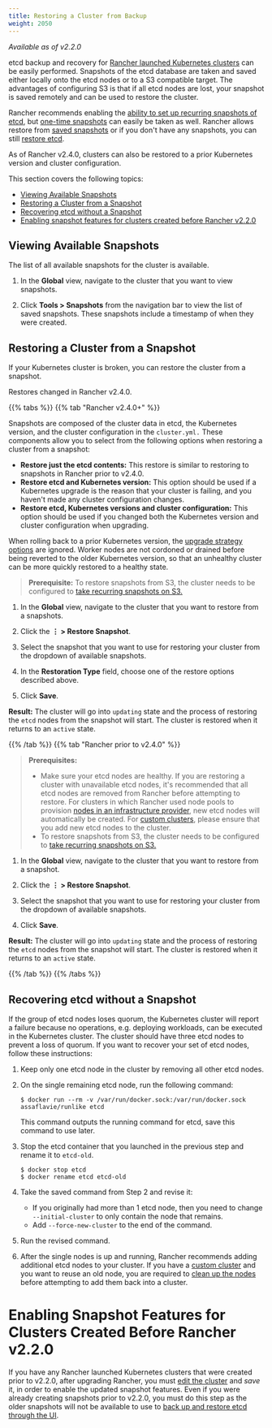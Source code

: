 ```yaml
---
title: Restoring a Cluster from Backup 
weight: 2050
---
```


_Available as of v2.2.0_

etcd backup and recovery for [Rancher launched Kubernetes clusters]({{<baseurl>}}/rancher/v2.0-v2.4/en/cluster-provisioning/rke-clusters/) can be easily performed. Snapshots of the etcd database are taken and saved either locally onto the etcd nodes or to a S3 compatible target. The advantages of configuring S3 is that if all etcd nodes are lost, your snapshot is saved remotely and can be used to restore the cluster.

Rancher recommends enabling the [ability to set up recurring snapshots of etcd]({{<baseurl>}}/rancher/v2.0-v2.4/en/cluster-admin/backing-up-etcd/#configuring-recurring-snapshots), but [one-time snapshots]({{<baseurl>}}/rancher/v2.0-v2.4/en/cluster-admin/backing-up-etcd/#one-time-snapshots) can easily be taken as well. Rancher allows restore from [saved snapshots](#restoring-a-cluster-from-a-snapshot) or if you don't have any snapshots, you can still [restore etcd](#recovering-etcd-without-a-snapshot).

As of Rancher v2.4.0, clusters can also be restored to a prior Kubernetes version and cluster configuration.

This section covers the following topics:

- [Viewing Available Snapshots](#viewing-available-snapshots)
- [Restoring a Cluster from a Snapshot](#restoring-a-cluster-from-a-snapshot)
- [Recovering etcd without a Snapshot](#recovering-etcd-without-a-snapshot)
- [Enabling snapshot features for clusters created before Rancher v2.2.0](#enabling-snapshot-features-for-clusters-created-before-rancher-v2-2-0)

## Viewing Available Snapshots

The list of all available snapshots for the cluster is available.

1. In the **Global** view, navigate to the cluster that you want to view snapshots.

2. Click **Tools > Snapshots** from the navigation bar to view the list of saved snapshots. These snapshots include a timestamp of when they were created.

## Restoring a Cluster from a Snapshot

If your Kubernetes cluster is broken, you can restore the cluster from a snapshot.

Restores changed in Rancher v2.4.0.

{{% tabs %}}
{{% tab "Rancher v2.4.0+" %}}

Snapshots are composed of the cluster data in etcd, the Kubernetes version, and the cluster configuration in the `cluster.yml.` These components allow you to select from the following options when restoring a cluster from a snapshot:

- **Restore just the etcd contents:** This restore is similar to restoring to snapshots in Rancher prior to v2.4.0.
- **Restore etcd and Kubernetes version:** This option should be used if a Kubernetes upgrade is the reason that your cluster is failing, and you haven't made any cluster configuration changes.
- **Restore etcd, Kubernetes versions and cluster configuration:** This option should be used if you changed both the Kubernetes version and cluster configuration when upgrading.

When rolling back to a prior Kubernetes version, the [upgrade strategy options]({{<baseurl>}}/rancher/v2.0-v2.4/en/cluster-admin/upgrading-kubernetes/#configuring-the-upgrade-strategy) are ignored. Worker nodes are not cordoned or drained before being reverted to the older Kubernetes version, so that an unhealthy cluster can be more quickly restored to a healthy state.

> **Prerequisite:** To restore snapshots from S3, the cluster needs to be configured to [take recurring snapshots on S3.]({{<baseurl>}}/rancher/v2.0-v2.4/en/cluster-admin/backing-up-etcd/#configuring-recurring-snapshots)

1. In the **Global** view, navigate to the cluster that you want to restore from a snapshots.

2. Click the **&#8942; > Restore Snapshot**.

3. Select the snapshot that you want to use for restoring your cluster from the dropdown of available snapshots.

4. In the **Restoration Type** field, choose one of the restore options described above.

5. Click **Save**.

**Result:** The cluster will go into `updating` state and the process of restoring the `etcd` nodes from the snapshot will start. The cluster is restored when it returns to an `active` state.

{{% /tab %}}
{{% tab "Rancher prior to v2.4.0" %}}

> **Prerequisites:** 
>
> - Make sure your etcd nodes are healthy. If you are restoring a cluster with unavailable etcd nodes, it's recommended that all etcd nodes are removed from Rancher before attempting to restore. For clusters in which Rancher used node pools to provision [nodes in an infrastructure provider]({{<baseurl>}}/rancher/v2.0-v2.4/en/cluster-provisioning/rke-clusters/node-pools/), new etcd nodes will automatically be created. For [custom clusters]({{<baseurl>}}/rancher/v2.0-v2.4/en/cluster-provisioning/rke-clusters/custom-nodes/), please ensure that you add new etcd nodes to the cluster.
> - To restore snapshots from S3, the cluster needs to be configured to [take recurring snapshots on S3.]({{<baseurl>}}/rancher/v2.0-v2.4/en/cluster-admin/backing-up-etcd/#configuring-recurring-snapshots)

1. In the **Global** view, navigate to the cluster that you want to restore from a snapshot.

2. Click the **&#8942; > Restore Snapshot**.

3. Select the snapshot that you want to use for restoring your cluster from the dropdown of available snapshots.

4. Click **Save**. 

**Result:** The cluster will go into `updating` state and the process of restoring the `etcd` nodes from the snapshot will start. The cluster is restored when it returns to an `active` state.

{{% /tab %}}
{{% /tabs %}}

## Recovering etcd without a Snapshot

If the group of etcd nodes loses quorum, the Kubernetes cluster will report a failure because no operations, e.g. deploying workloads, can be executed in the Kubernetes cluster. The cluster should have three etcd nodes to prevent a loss of quorum. If you want to recover your set of etcd nodes, follow these instructions:

1. Keep only one etcd node in the cluster by removing all other etcd nodes.

2. On the single remaining etcd node, run the following command:

    ```
    $ docker run --rm -v /var/run/docker.sock:/var/run/docker.sock assaflavie/runlike etcd
    ```

    This command outputs the running command for etcd, save this command to use later.

3. Stop the etcd container that you launched in the previous step and rename it to `etcd-old`.

    ```
    $ docker stop etcd
    $ docker rename etcd etcd-old
    ```

4. Take the saved command from Step 2 and revise it:

    - If you originally had more than 1 etcd node, then you need to change `--initial-cluster` to only contain the node that remains.
    - Add `--force-new-cluster` to the end of the command.

5. Run the revised command.

6. After the single nodes is up and running, Rancher recommends adding additional etcd nodes to your cluster. If you have a [custom cluster]({{<baseurl>}}/rancher/v2.0-v2.4/en/cluster-provisioning/rke-clusters/custom-nodes) and you want to reuse an old node, you are required to [clean up the nodes]({{<baseurl>}}/rancher/v2.0-v2.4/en/faq/cleaning-cluster-nodes/) before attempting to add them back into a cluster.  

# Enabling Snapshot Features for Clusters Created Before Rancher v2.2.0

If you have any Rancher launched Kubernetes clusters that were created prior to v2.2.0, after upgrading Rancher, you must [edit the cluster]({{<baseurl>}}/rancher/v2.0-v2.4/en/cluster-admin/editing-clusters/) and _save_ it, in order to enable the updated snapshot features. Even if you were already creating snapshots prior to v2.2.0, you must do this step as the older snapshots will not be available to use to [back up and restore etcd through the UI]({{<baseurl>}}/rancher/v2.0-v2.4/en/cluster-admin/restoring-etcd/).
